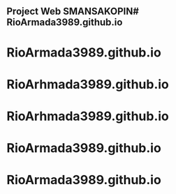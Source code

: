 ## Project Web SMANSAKOPIN# RioArmada3989.github.io
# RioArmada3989.github.io
# RioArhmada3989.github.io
# RioArhmada3989.github.io
# RioArmada3989.github.io
# RioArmada3989.github.io
